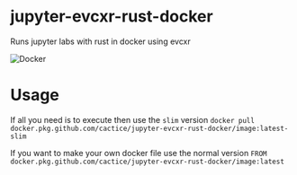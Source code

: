 # jupyter-evcxr-rust-docker
Runs jupyter labs with rust in docker using evcxr

![Docker](https://github.com/Cactice/jupyter-evcxr-rust-docker/workflows/Docker/badge.svg)

# Usage
If all you need is to execute then use the `slim` version
`docker pull docker.pkg.github.com/cactice/jupyter-evcxr-rust-docker/image:latest-slim`

If you want to make your own docker file use the normal version
`FROM docker.pkg.github.com/cactice/jupyter-evcxr-rust-docker/image:latest`
